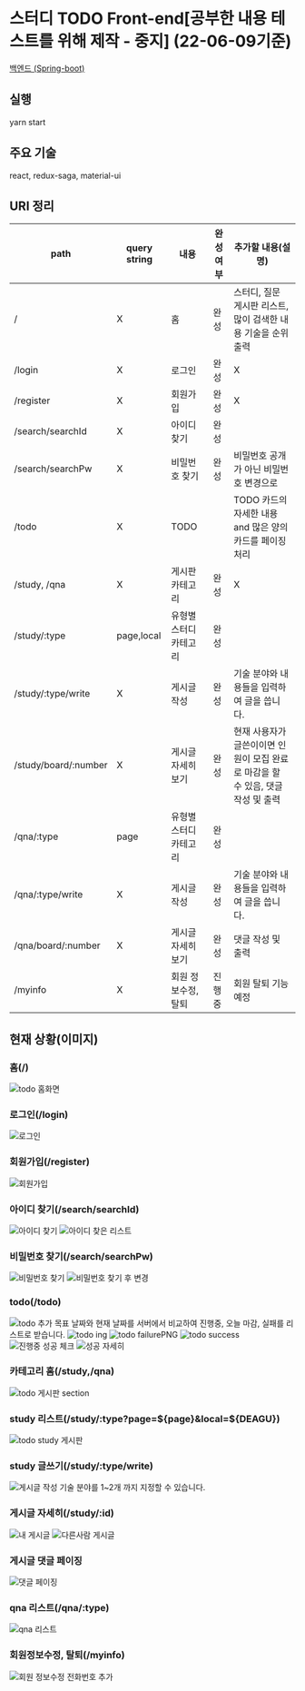 # 스터디 TODO Front-end[공부한 내용 테스트를 위해 제작 - 중지] (22-06-09기준)
[백엔드 (Spring-boot)](https://github.com/jeonghyeonkwon/todo-app-back)

## 실행
yarn start

## 주요 기술
react, redux-saga, material-ui

## URI 정리
path|query string|내용|완성 여부|추가할 내용(설명)|
---|---|---|---|---|
/|X|홈|완성|스터디, 질문 게시판 리스트,많이 검색한 내용 기술을 순위 출력|
/login|X|로그인|완성|X|
/register|X|회원가입|완성|X|
/search/searchId|X|아이디 찾기|완성||
/search/searchPw|X|비밀번호 찾기|완성|비밀번호 공개가 아닌 비밀번호 변경으로|
/todo|X|TODO||TODO 카드의 자세한 내용 and 많은 양의 카드를 페이징 처리|
/study, /qna|X|게시판 카테고리|완성|X|
/study/:type|page,local|유형별 스터디 카테고리|완성||
/study/:type/write|X|게시글 작성|완성|기술 분야와 내용들을 입력하여 글을 씁니다.|
/study/board/:number|X|게시글 자세히 보기|완성|현재 사용자가 글쓴이이면 인원이 모집 완료로 마감을 할 수 있음, 댓글 작성 및 출력|
/qna/:type|page|유형별 스터디 카테고리|완성||
/qna/:type/write|X|게시글 작성|완성|기술 분야와 내용들을 입력하여 글을 씁니다.|
/qna/board/:number|X|게시글 자세히 보기|완성|댓글 작성 및 출력|
/myinfo|X|회원 정보수정,탈퇴|진행중|회원 탈퇴 기능 예정|


## 현재 상황(이미지)

### 홈(/)
![todo 홈화면](https://user-images.githubusercontent.com/38342219/116660164-98178480-a9cd-11eb-8f0d-6c6cb7913c2e.PNG)



### 로그인(/login)
![로그인](https://user-images.githubusercontent.com/38342219/113385091-60afbb00-93c2-11eb-9f80-30ec42b12d22.PNG)

### 회원가입(/register)
![회원가입](https://user-images.githubusercontent.com/38342219/113385250-b71cf980-93c2-11eb-9ab0-b1fb37555b84.PNG)

### 아이디 찾기(/search/searchId)
![아이디 찾기](https://user-images.githubusercontent.com/38342219/119249230-e3d6db80-bbd1-11eb-8be8-53ffe667916e.PNG)
![아이디 찾은 리스트](https://user-images.githubusercontent.com/38342219/119249233-e6393580-bbd1-11eb-9371-df9983605509.PNG)

### 비밀번호 찾기(/search/searchPw)
![비밀번호 찾기](https://user-images.githubusercontent.com/38342219/119249240-ec2f1680-bbd1-11eb-8334-6cc236df5b7e.PNG)
![비밀번호 찾기 후 변경](https://user-images.githubusercontent.com/38342219/119249241-edf8da00-bbd1-11eb-8a21-ef174684b018.PNG)

### todo(/todo)
![todo 추가](https://user-images.githubusercontent.com/38342219/113385618-6b1e8480-93c3-11eb-9a0b-b3bba785930b.PNG)
목표 날짜와 현재 날짜를 서버에서 비교하여 진행중, 오늘 마감, 실패를 리스트로 받습니다.
![todo ing](https://user-images.githubusercontent.com/38342219/117573685-4e891100-b114-11eb-9f29-fb70ffa3e5aa.PNG)
![todo failurePNG](https://user-images.githubusercontent.com/38342219/117573631-fce08680-b113-11eb-9f56-3b6130b5a447.PNG)
![todo success](https://user-images.githubusercontent.com/38342219/117573637-010ca400-b114-11eb-8e33-427d6b6aa687.PNG)
![진행중 성공 체크](https://user-images.githubusercontent.com/38342219/117573735-9314ac80-b114-11eb-8574-4fa9f55855b9.PNG)
![성공 자세히](https://user-images.githubusercontent.com/38342219/117573736-96a83380-b114-11eb-83f8-1694542281d5.PNG)


### 카테고리 홈(/study,/qna)
![todo 게시판 section](https://user-images.githubusercontent.com/38342219/116660244-b5e4e980-a9cd-11eb-9e88-13566a34590d.png)

### study 리스트(/study/:type?page=${page}&local=${DEAGU})
![todo study 게시판](https://user-images.githubusercontent.com/38342219/116660977-b6ca4b00-a9ce-11eb-8b38-12b69b184db9.PNG)


### study 글쓰기(/study/:type/write)
![게시글 작성](https://user-images.githubusercontent.com/38342219/113386036-4d9dea80-93c4-11eb-8c03-24dd609b5b44.PNG)
기술 분야를 1~2개 까지 지정할 수 있습니다.

### 게시글 자세히(/study/:id)
![내 게시글](https://user-images.githubusercontent.com/38342219/113385830-d9fbdd80-93c3-11eb-8414-e383545891fc.PNG)
![다른사람 게시글](https://user-images.githubusercontent.com/38342219/113385836-dbc5a100-93c3-11eb-8bbc-c4b1a3b8e62e.PNG)

### 게시글 댓글 페이징
![댓글 페이징](https://user-images.githubusercontent.com/38342219/116662533-d6fb0980-a9d0-11eb-9427-c1abc79cb308.PNG)

### qna 리스트(/qna/:type)
![qna 리스트](https://user-images.githubusercontent.com/38342219/116662598-f134e780-a9d0-11eb-8647-a92a4f6ba1b6.PNG)

### 회원정보수정, 탈퇴(/myinfo)
![회원 정보수정 전화번호 추가](https://user-images.githubusercontent.com/38342219/118088352-e7b07400-b401-11eb-8e96-6a5bae079cef.PNG)





